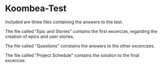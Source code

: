 # Koombea-Test

Included are three files containing the answers to the test.


The file called "Epic and Stories" contains the first excercize, regarding the creation of epics and user stories.

The file called "Questions" constains the answers to the other excercizes.

The file called "Project Schedule" contains the solution to the final excercize.
